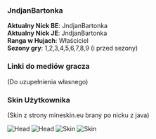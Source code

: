 ### JndjanBartonka 

**Aktualny Nick BE**: JndjanBartonka <br>
**Aktualny Nick JE**: JndjanBartonka <br>
**Ranga w Hujach**: Właściciel <br>
**Sezony gry**: 1,2,3,4,5,6,7,8,9 (i przed sezony) <br>



### Linki do mediów gracza
(Do uzupełnienia własnego)

### Skin Użytkownika
(Skin z strony mineskin.eu brany po nicku z java)
    
![Head](https://mineskin.eu/headhelm/JndjanBartonka/100.png)
![Head](https://mineskin.eu/head/JndjanBartonka/100.png)
![Skin](https://mineskin.eu/armor/bust/JndjanBartonka/100.png)
![Skin](https://mineskin.eu/bust/JndjanBartonka/100.png)
